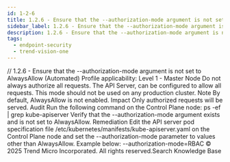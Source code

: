 ```yaml
---
id: 1-2-6
title: 1.2.6 - Ensure that the --authorization-mode argument is not set to AlwaysAllow (Automated)
sidebar_label: 1.2.6 - Ensure that the --authorization-mode argument is not set to AlwaysAllow (Automated)
description: 1.2.6 - Ensure that the --authorization-mode argument is not set to AlwaysAllow (Automated)
tags:
  - endpoint-security
  - trend-vision-one
---
```


/*<![CDATA[*/ $('#title').html($('meta[name=map-description]').attr('content')); /*]]>*/ 1.2.6 - Ensure that the --authorization-mode argument is not set to AlwaysAllow (Automated) Profile applicability: Level 1 - Master Node Do not always authorize all requests. The API Server, can be configured to allow all requests. This mode should not be used on any production cluster. Note By default, AlwaysAllow is not enabled. Impact Only authorized requests will be served. Audit Run the following command on the Control Plane node: ps -ef | grep kube-apiserver Verify that the --authorization-mode argument exists and is not set to AlwaysAllow. Remediation Edit the API server pod specification file /etc/kubernetes/manifests/kube-apiserver.yaml on the Control Plane node and set the --authorization-mode parameter to values other than AlwaysAllow. Example below: --authorization-mode=RBAC © 2025 Trend Micro Incorporated. All rights reserved.Search Knowledge Base